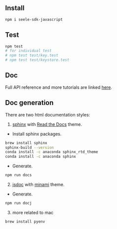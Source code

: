 ## Install
```bash
npm i seele-sdk-javascript
```

## Test

```bash
npm test
# for individual test
# npm test test/key.test
# npm test test/keystore.test
```

## Doc

Full API reference and more tutorials are linked [here]("").

## Doc generation

There are two html documentation styles:

1. [sphinx]("http://sphinx-doc.org/") with [Read the Docs]("https://github.com/readthedocs/sphinx_rtd_theme") theme.

  - Install sphinx packages.
  ```bash
  brew install sphinx
  sphinx-build --version
  conda install -c anaconda sphinx_rtd_theme
  conda install -c anaconda sphinx
  ```
  - Generate.
  ```bash
  npm run docs
  ```

2. [jsdoc](https://devdocs.io/jsdoc/) with [minami]("https://github.com/nijikokun/minami") theme.

  - Generate.
  ```bash
  npm run docj
  ```

3. more related to mac
  ```bash
  brew install pyenv
  
  ```

